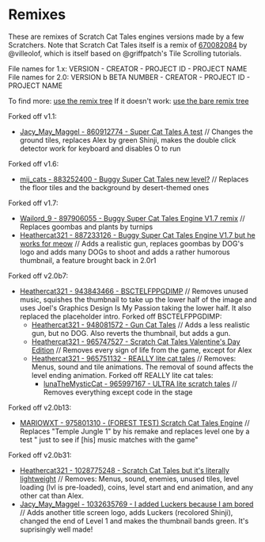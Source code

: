 # Remixes
These are remixes of Scratch Cat Tales engines versions made by a few Scratchers.
Note that Scratch Cat Tales itself is a remix of [670082084](https://scratch.mit.edu/projects/670082084) by @villeolof, which is itself based on @griffpatch's Tile Scrolling tutorials.

File names for 1.x: VERSION - CREATOR - PROJECT ID - PROJECT NAME
File names for 2.0: VERSION b BETA NUMBER - CREATOR - PROJECT ID - PROJECT NAME

To find more: [use the remix tree](https://scratch.mit.edu/projects/670082084/remixtree/)
If it doesn't work: [use the bare remix tree](https://scratch.mit.edu/projects/670082084/remixtree/bare/)

Forked off v1.1:
- [Jacy_May_Maggel - 860912774 - Super Cat Tales A test](https://scratch.mit.edu/projects/860912774)
	// Changes the ground tiles, replaces Alex by green Shinji, makes the double click detector work for keyboard and disables O to run

Forked off v1.6:
- [mij_cats - 883252400 - Buggy Super Cat Tales new level?](https://scratch.mit.edu/projects/883252400)
	// Replaces the floor tiles and the background by desert-themed ones

Forked off v1.7:
- [Wailord_9 - 897906055 - Buggy Super Cat Tales Engine V1.7 remix](https://scratch.mit.edu/projects/897906055)
	// Replaces goombas and plants by turnips
- [Heathercat321 - 887233126 - Buggy Super Cat Tales Engine V1.7 but he works for meow](https://scratch.mit.edu/projects/887233126)
	// Adds a realistic gun, replaces goombas by DOG's logo and adds many DOGs to shoot and adds a rather humorous thumbnail, a feature brought back in 2.0r1

Forked off v2.0b7:
- [Heathercat321 - 943843466 - BSCTELFPPGDIMP](https://scratch.mit.edu/projects/943843466)
	// Removes unused music, squishes the thumbnail to take up the lower half of the image and uses Joel's Graphics Design Is My Passion taking the lower half. It also replaced the placeholder intro.
    Forked off BSCTELFPPGDIMP:
    - [Heathercat321 - 948081572 - Gun Cat Tales](https://scratch.mit.edu/projects/948081572)
	// Adds a less realistic gun, but no DOG. Also reverts the thumbnail, but adds a gun.
    - [Heathercat321 - 965747527 - Scratch Cat Tales Valentine's Day Edition](https://scratch.mit.edu/projects/965747527)
	// Removes every sign of life from the game, except for Alex
    - [Heathercat321 - 965751132 - REALLY lite cat tales](https://scratch.mit.edu/projects/965751132)
	// Removes: Menus, sound and tile animations. The removal of sound affects the level ending animation.
        Forked off REALLY lite cat tales:
        - [lunaTheMysticCat - 965997167 - ULTRA lite scratch tales](https://scratch.mit.edu/projects/965997167)
	// Removes everything except code in the stage

Forked off v2.0b13:
- [MARIOWXT - 975801310 - (FOREST TEST) Scratch Cat Tales Engine](https://scratch.mit.edu/projects/975801310)
	// Replaces "Temple Jungle 1" by his remake and replaces level one by a test " just to see if \[his\] music matches with the game"

Forked off v2.0b31:
- [Heathercat321 - 1028775248 - Scratch Cat Tales but it's literally lightweight](https://scratch.mit.edu/projects/1028775248)
	// Removes: Menus, sound, enemies, unused tiles, level loading (lvl is pre-loaded), coins, level start and end animation, and any other cat than Alex.
- [Jacy_May_Maggel - 1032635769 - I added Luckers because I am bored](https://scratch.mit.edu/projects/1032635769)
	// Adds another title screen logo, adds Luckers (recolored Shinji), changed the end of Level 1 and makes the thumbnail bands green. It's suprisingly well made!